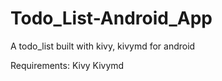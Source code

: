 # Todo_List-Android_App
A todo_list built with kivy, kivymd for android

Requirements:
      Kivy
      Kivymd
